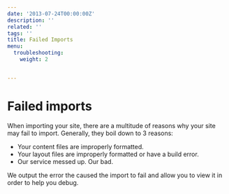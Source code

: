 ```yaml
---
date: '2013-07-24T00:00:00Z'
description: ''
related: ''
tags: ''
title: Failed Imports
menu:
  troubleshooting:
    weight: 2


---
```

# Failed imports
When importing your site, there are a multitude of reasons why your site may fail to import. Generally, they boil down to 3 reasons:

- Your content files are improperly formatted.
- Your layout files are improperly formatted or have a build error.
- Our service messed up. Our bad.

We output the error the caused the import to fail and allow you to view it in order to help you debug.
